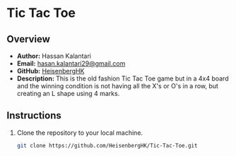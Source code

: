 # Tic Tac Toe

## Overview
- **Author:** Hassan Kalantari
- **Email:** hasan.kalantari29@gmail.com
- **GitHub:** [HeisenbergHK](https://github.com/HeisenbergHK)
- **Description:** 
  This is the old fashion Tic Tac Toe game but in a 4x4 board and the winning condition is not having all the X's or O's in a row, but creating an L shape using 4 marks.

## Instructions
1. Clone the repository to your local machine.
   ```bash
   git clone https://github.com/HeisenbergHK/Tic-Tac-Toe.git

